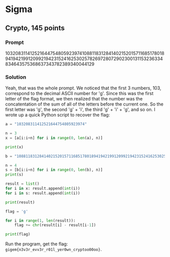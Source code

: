 # Sigma
## Crypto, 145 points

### Prompt

10320831141252164475480592397410881183128414021520157116851780189419421991209921942315241625302578269728072902300131153236334834643575368637343782389340044129

### Solution

Yeah, that was the whole prompt. We noticed that the first 3 numbers, 103, correspond to the decimal ASCII number for 'g'. Since this was the first letter of the flag format, we then realized that the number was the concatentation of the sum of all of the letters before the current one. So the first letter was 'g', the second 'g' + 'i', the third 'g' + 'i' + 'g', and so on. I wrote up a quick Python script to recover the flag:

```python
a = "103208311412521644754805923974"

n = 3
x = [a[i:i+n] for i in range(0, len(a), n)]

print(x)

b = "10881183128414021520157116851780189419421991209921942315241625302578269728072902300131153236334834643575368637343782389340044129"

n = 4
s = [b[i:i+n] for i in range(0, len(b), n)]
print(s)

result = list()
for i in x: result.append(int(i))
for i in s: result.append(int(i))

print(result)

flag = 'g'

for i in range(1, len(result)):
    flag += chr(result[i] - result[i-1])

print(flag)
```

Run the program, get the flag: `gigem{n3v3r_evv3r_r01l_yer0wn_cryptoo00oo}`.
